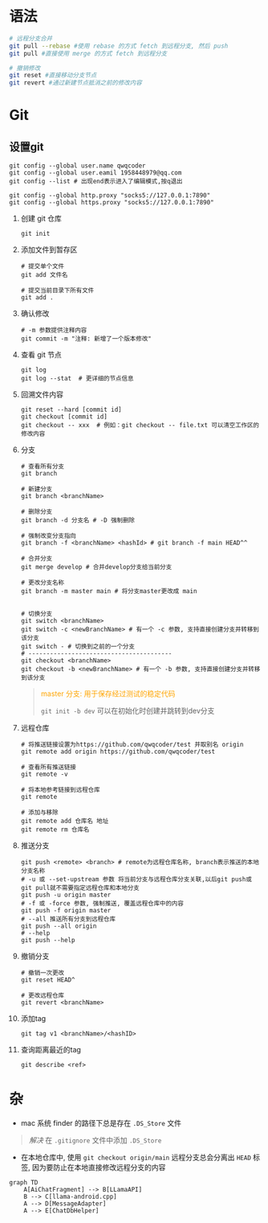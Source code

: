 # 语法
```bash
# 远程分支合并
git pull --rebase #使用 rebase 的方式 fetch 到远程分支, 然后 push
git pull #直接使用 merge 的方式 fetch 到远程分支

# 撤销修改
git reset #直接移动分支节点
git revert #通过新建节点抵消之前的修改内容
```

# Git

## 设置git

```shell
git config --global user.name qwqcoder
git config --global user.eamil 1958448979@qq.com
git config --list # 出现end表示进入了编辑模式,按q退出

git config --global http.proxy "socks5://127.0.0.1:7890"
git config --global https.proxy "socks5://127.0.0.1:7890"
```

1. 创建 git 仓库

   ```shell
   git init
   ```

2. 添加文件到暂存区

   ```shell
   # 提交单个文件
   git add 文件名
   
   # 提交当前目录下所有文件
   git add .
   ```

3. 确认修改

   ```shell
   # -m 参数提供注释内容
   git commit -m "注释: 新增了一个版本修改"
   ```

4. 查看 git 节点

   ```shell
   git log
   git log --stat  # 更详细的节点信息
   ```

5. 回溯文件内容

   ```shell
   git reset --hard [commit id]
   git checkout [commit id]
   git checkout -- xxx  # 例如：git checkout -- file.txt 可以清空工作区的修改内容
   ```

6. 分支

   ```shell
   # 查看所有分支
   git branch
   
   # 新建分支
   git branch <branchName>
   
   # 删除分支
   git branch -d 分支名 # -D 强制删除
   
   # 强制改变分支指向
   git branch -f <branchName> <hashId> # git branch -f main HEAD^^
   
   # 合并分支
   git merge develop # 合并develop分支给当前分支
   
   # 更改分支名称
   git branch -m master main # 将分支master更改成 main
   
   
   # 切换分支
   git switch <branchName> 
   git switch -c <newBranchName> # 有一个 -c 参数, 支持直接创建分支并转移到该分支
   git switch - # 切换到之前的一个分支
   # ----------------------------------------
   git checkout <branchName>
   git checkout -b <newBranchName> # 有一个 -b 参数, 支持直接创建分支并转移到该分支
   ```

   ><font color='orange'>master 分支: 用于保存经过测试的稳定代码</font>
   >
   >`git init -b dev` 可以在初始化时创建并跳转到dev分支
   >
   >

7. 远程仓库

   ```shell
   # 将推送链接设置为https://github.com/qwqcoder/test 并取别名 origin
   git remote add origin https://github.com/qwqcoder/test
   
   # 查看所有推送链接
   git remote -v
   
   # 将本地参考链接到远程仓库 
   git remote
   
   # 添加与移除
   git remote add 仓库名 地址
   git remote rm 仓库名
   ```

8. 推送分支

   ```shell
   git push <remote> <branch> # remote为远程仓库名称, branch表示推送的本地分支名称
   # -u 或 --set-upstream 参数 将当前分支与远程仓库分支关联,以后git push或git pull就不需要指定远程仓库和本地分支
   git push -u origin master
   # -f 或 -force 参数, 强制推送, 覆盖远程仓库中的内容
   git push -f origin master
   # --all 推送所有分支到远程仓库
   git push --all origin
   # --help
   git push --help
   ```

9. 撤销分支

   ```shell
   # 撤销一次更改
   git reset HEAD^
   
   # 更改远程仓库
   git revert <branchName>
   ```

10. 添加tag

    ```shell
    git tag v1 <branchName>/<hashID>
    ```

11. 查询距离<ref>最近的tag

    ```shell
    git describe <ref>
    ```



# 杂

+ mac 系统 finder 的路径下总是存在 `.DS_Store` 文件
> *解决*
在 `.gitignore` 文件中添加 `.DS_Store` 
+ 在本地仓库中, 使用 `git checkout origin/main` 远程分支总会分离出 `HEAD` 标签, 因为要防止在本地直接修改远程分支的内容



```mermaid
graph TD
    A[AiChatFragment] --> B[LLamaAPI]
    B --> C[llama-android.cpp]
    A --> D[MessageAdapter]
    A --> E[ChatDbHelper]
```

